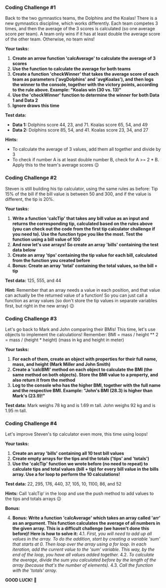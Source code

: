 ### Coding Challenge #1

Back to the two gymnastics teams, the Dolphins and the Koalas! There is a new gymnastics discipline, which works differently. Each team competes 3 times, and then the average of the 3 scores is calculated (so one average score per team). A team only wins if it has at least double the average score of the other team. Otherwise, no team wins!

**Your tasks:**

1. **Create an arrow function 'calcAverage' to calculate the average of 3 scores**
2. **Use the function to calculate the average for both teams**
3. **Create a function 'checkWinner' that takes the average score of each team as parameters ('avgDolphins' and 'avgKoalas'), and then logs the winner to the console, together with the victory points, according to the rule above. Example: "Koalas win (30 vs. 13)"**
4. **Use the 'checkWinner' function to determine the winner for both Data 1 and Data 2**
5. **Ignore draws this time**

**Test data:**

- **Data 1:** Dolphins score 44, 23, and 71. Koalas score 65, 54, and 49
- **Data 2:** Dolphins score 85, 54, and 41. Koalas score 23, 34, and 27

**Hints:**

- To calculate the average of 3 values, add them all together and divide by 3
- To check if number A is at least double number B, check for A >= 2 * B. Apply this to the team's average scores 😉

### Coding Challenge #2

Steven is still building his tip calculator, using the same rules as before: Tip 15% of the bill if the bill value is between 50 and 300, and if the value is different, the tip is 20%.

**Your tasks:**

1. **Write a function 'calcTip' that takes any bill value as an input and returns the corresponding tip, calculated based on the rules above (you can check out the code from the first tip calculator challenge if you need to). Use the function type you like the most. Test the function using a bill value of 100**
2. **And now let's use arrays! So create an array 'bills' containing the test data below**
3. **Create an array 'tips' containing the tip value for each bill, calculated from the function you created before**
4. **Bonus: Create an array 'total' containing the total values, so the bill + tip**

**Test data:** 125, 555, and 44

**Hint:** Remember that an array needs a value in each position, and that value can actually be the returned value of a function! So you can just call a function as array values (so don't store the tip values in separate variables first, but right in the new array) 😉

### Coding Challenge #3

Let's go back to Mark and John comparing their BMIs! This time, let's use objects to implement the calculations! Remember: BMI = mass / height ** 2 = mass / (height * height) (mass in kg and height in meter)

**Your tasks:**

1. **For each of them, create an object with properties for their full name, mass, and height (Mark Miller and John Smith)**
2. **Create a 'calcBMI' method on each object to calculate the BMI (the same method on both objects). Store the BMI value to a property, and also return it from the method**
3. **Log to the console who has the higher BMI, together with the full name and the respective BMI. Example: "John's BMI (28.3) is higher than Mark's (23.9)!"**

**Test data:** Mark weighs 78 kg and is 1.69 m tall. John weighs 92 kg and is 1.95 m tall.

### Coding Challenge #4

Let's improve Steven's tip calculator even more, this time using loops!

**Your tasks:**

1. **Create an array 'bills' containing all 10 test bill values**
2. **Create empty arrays for the tips and the totals ('tips' and 'totals')**
3. **Use the 'calcTip' function we wrote before (no need to repeat) to calculate tips and total values (bill + tip) for every bill value in the bills array. Use a for loop to perform the 10 calculations!**

**Test data:** 22, 295, 176, 440, 37, 105, 10, 1100, 86, and 52

**Hints:** Call ‘calcTip‘ in the loop and use the push method to add values to the tips and totals arrays 😉

**Bonus:**

4. **Bonus: Write a function 'calcAverage' which takes an array called 'arr' as an argument. This function calculates the average of all numbers in the given array. This is a difficult challenge (we haven't done this before)! Here is how to solve it:**
    4.1. *First, you will need to add up all values in the array. To do the addition, start by creating a variable 'sum' that starts at 0. Then loop over the array using a for loop. In each iteration, add the current value to the 'sum' variable. This way, by the end of the loop, you have all values added together.*
    4.2. *To calculate the average, divide the sum you calculated before by the length of the array (because that's the number of elements).*
    4.3. *Call the function with the 'totals' array.*

**GOOD LUCK!** 🤑
